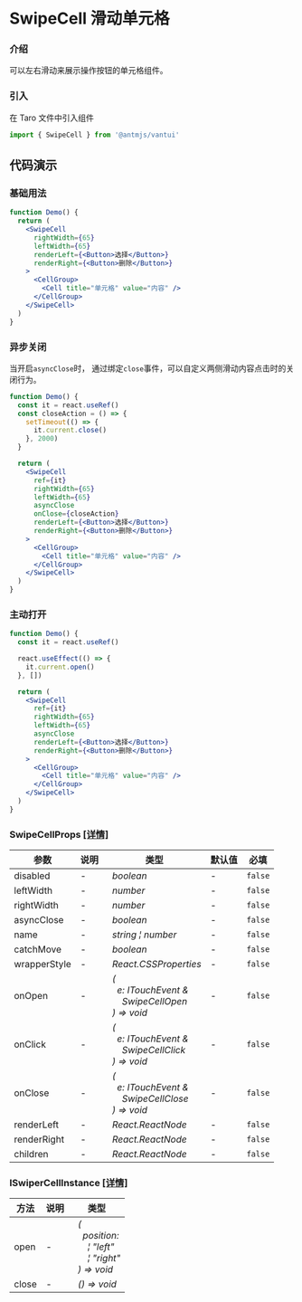 # SwipeCell 滑动单元格

### 介绍

可以左右滑动来展示操作按钮的单元格组件。

### 引入

在 Taro 文件中引入组件

```js
import { SwipeCell } from '@antmjs/vantui'
```

## 代码演示

### 基础用法

```jsx
function Demo() {
  return (
    <SwipeCell
      rightWidth={65}
      leftWidth={65}
      renderLeft={<Button>选择</Button>}
      renderRight={<Button>删除</Button>}
    >
      <CellGroup>
        <Cell title="单元格" value="内容" />
      </CellGroup>
    </SwipeCell>
  )
}
```

### 异步关闭

当开启`asyncClose`时， 通过绑定`close`事件，可以自定义两侧滑动内容点击时的关闭行为。

```jsx
function Demo() {
  const it = react.useRef()
  const closeAction = () => {
    setTimeout(() => {
      it.current.close()
    }, 2000)
  }

  return (
    <SwipeCell
      ref={it}
      rightWidth={65}
      leftWidth={65}
      asyncClose
      onClose={closeAction}
      renderLeft={<Button>选择</Button>}
      renderRight={<Button>删除</Button>}
    >
      <CellGroup>
        <Cell title="单元格" value="内容" />
      </CellGroup>
    </SwipeCell>
  )
}
```

### 主动打开

```jsx
function Demo() {
  const it = react.useRef()

  react.useEffect(() => {
    it.current.open()
  }, [])

  return (
    <SwipeCell
      ref={it}
      rightWidth={65}
      leftWidth={65}
      asyncClose
      renderLeft={<Button>选择</Button>}
      renderRight={<Button>删除</Button>}
    >
      <CellGroup>
        <Cell title="单元格" value="内容" />
      </CellGroup>
    </SwipeCell>
  )
}
```

### SwipeCellProps [[详情]](https://github.com/AntmJS/vantui/tree/main/packages/vantui/types/swipe-cell.d.ts)

| 参数         | 说明 | 类型                                                                                                                                                                   | 默认值 | 必填    |
| ------------ | ---- | ---------------------------------------------------------------------------------------------------------------------------------------------------------------------- | ------ | ------- |
| disabled     | -    | _&nbsp;&nbsp;boolean<br/>_                                                                                                                                             | -      | `false` |
| leftWidth    | -    | _&nbsp;&nbsp;number<br/>_                                                                                                                                              | -      | `false` |
| rightWidth   | -    | _&nbsp;&nbsp;number<br/>_                                                                                                                                              | -      | `false` |
| asyncClose   | -    | _&nbsp;&nbsp;boolean<br/>_                                                                                                                                             | -      | `false` |
| name         | -    | _&nbsp;&nbsp;string&nbsp;&brvbar;&nbsp;number<br/>_                                                                                                                    | -      | `false` |
| catchMove    | -    | _&nbsp;&nbsp;boolean<br/>_                                                                                                                                             | -      | `false` |
| wrapperStyle | -    | _&nbsp;&nbsp;React.CSSProperties<br/>_                                                                                                                                 | -      | `false` |
| onOpen       | -    | _&nbsp;&nbsp;(<br/>&nbsp;&nbsp;&nbsp;&nbsp;e:&nbsp;ITouchEvent&nbsp;&<br/>&nbsp;&nbsp;&nbsp;&nbsp;&nbsp;&nbsp;SwipeCellOpen<br/>&nbsp;&nbsp;)&nbsp;=>&nbsp;void<br/>_  | -      | `false` |
| onClick      | -    | _&nbsp;&nbsp;(<br/>&nbsp;&nbsp;&nbsp;&nbsp;e:&nbsp;ITouchEvent&nbsp;&<br/>&nbsp;&nbsp;&nbsp;&nbsp;&nbsp;&nbsp;SwipeCellClick<br/>&nbsp;&nbsp;)&nbsp;=>&nbsp;void<br/>_ | -      | `false` |
| onClose      | -    | _&nbsp;&nbsp;(<br/>&nbsp;&nbsp;&nbsp;&nbsp;e:&nbsp;ITouchEvent&nbsp;&<br/>&nbsp;&nbsp;&nbsp;&nbsp;&nbsp;&nbsp;SwipeCellClose<br/>&nbsp;&nbsp;)&nbsp;=>&nbsp;void<br/>_ | -      | `false` |
| renderLeft   | -    | _&nbsp;&nbsp;React.ReactNode<br/>_                                                                                                                                     | -      | `false` |
| renderRight  | -    | _&nbsp;&nbsp;React.ReactNode<br/>_                                                                                                                                     | -      | `false` |
| children     | -    | _&nbsp;&nbsp;React.ReactNode<br/>_                                                                                                                                     | -      | `false` |

### ISwiperCellInstance [[详情]](https://github.com/AntmJS/vantui/tree/main/packages/vantui/types/swipe-cell.d.ts)

| 方法  | 说明 | 类型                                                                                                                                                                                                                      |
| ----- | ---- | ------------------------------------------------------------------------------------------------------------------------------------------------------------------------------------------------------------------------- |
| open  | -    | _&nbsp;&nbsp;(<br/>&nbsp;&nbsp;&nbsp;&nbsp;position:<br/>&nbsp;&nbsp;&nbsp;&nbsp;&nbsp;&nbsp;&brvbar;&nbsp;"left"<br/>&nbsp;&nbsp;&nbsp;&nbsp;&nbsp;&nbsp;&brvbar;&nbsp;"right"<br/>&nbsp;&nbsp;)&nbsp;=>&nbsp;void<br/>_ |
| close | -    | _&nbsp;&nbsp;()&nbsp;=>&nbsp;void<br/>_                                                                                                                                                                                   |
